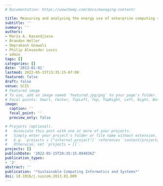 ```yaml
---
# Documentation: https://wowchemy.com/docs/managing-content/

title: Measuring and analyzing the energy use of enterprise computing systems
subtitle: ''
summary: ''
authors:
- Maria A. Kazandjieva
- Brandon Heller
- Omprakash Gnawali
- Philip Alexander Levis
- admin
tags: []
categories: []
date: '2013-01-01'
lastmod: 2022-05-15T13:35:15-07:00
featured: false
draft: false
venue: SCIS
# Featured image
# To use, add an image named `featured.jpg/png` to your page's folder.
# Focal points: Smart, Center, TopLeft, Top, TopRight, Left, Right, BottomLeft, Bottom, BottomRight.
image:
  caption: ''
  focal_point: ''
  preview_only: false

# Projects (optional).
#   Associate this post with one or more of your projects.
#   Simply enter your project's folder or file name without extension.
#   E.g. `projects = ["internal-project"]` references `content/project/deep-learning/index.md`.
#   Otherwise, set `projects = []`.
projects: []
publishDate: '2022-05-15T20:35:15.894036Z'
publication_types:
- '2'
abstract: ''
publication: '*Sustainable Computing Informatics and Systems*'
doi: 10.1016/j.suscom.2013.01.009
---
```

